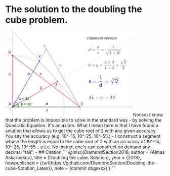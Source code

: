 # The solution to the doubling the cube problem.

<img src="https://raw.githubusercontent.com/DiamondSection/Doubling-the-cube-Solution_Latex/master/images/ds_new_def.jpg" alt="Definition" width="400px">
Notice: I know that the problem is impossible to solve in the standard way - by solving the Quadratic Equation. It's an axiom. 
What I mean here is that I have found a solution that allows us to get the cube root of 2 with any given accuracy. 
You say the accuracy (e.g. 10^-15, 10^-25, 10^-55,) 
- I construct a segment whose the length is equal to the cube root of 2 with an accuracy of 10^-15, 10^-25, 10^-55... e.t.c. No matter, one's can construct on demand any decimal "tail". 
- 
## Citation
``` 
@misc{DiamondSection2018,
    author = {Almas Askarbekov},
    title = {Doubling the cube. Solution},
    year = {2018},
    howpublished = {\url{https://github.com/DiamondSection/Doubling-the-cube-Solution_Latex}},
    note = {commit dbgsxxx}
}
```